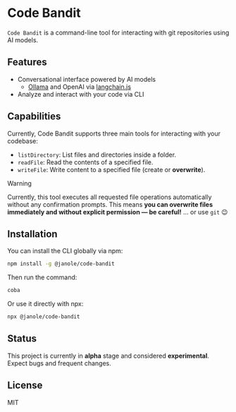 # Code Bandit

`Code Bandit` is a command-line tool for interacting with git repositories using AI models.

## Features
- Conversational interface powered by AI models
  - [Ollama](https://github.com/ollama/ollama) and OpenAI via [langchain.js](https://github.com/langchain-ai/langchainjs)
- Analyze and interact with your code via CLI

## Capabilities

 Currently, Code Bandit supports three main tools for interacting with your codebase:

 - `listDirectory`: List files and directories inside a folder.
 - `readFile`: Read the contents of a specified file.
 - `writeFile`: Write content to a specified file (create or **overwrite**).

> [!WARNING]
> Currently, this tool executes all requested file operations automatically without any confirmation prompts.
> This means **you can overwrite files immediately and without explicit permission — be careful!**
> ... or use `git` :wink:

## Installation

You can install the CLI globally via npm:

```bash
npm install -g @janole/code-bandit
```

Then run the command:

```bash
coba
```

Or use it directly with npx:

```bash
npx @janole/code-bandit
```

## Status

This project is currently in **alpha** stage and considered **experimental**. Expect bugs and frequent changes.

## License

MIT
